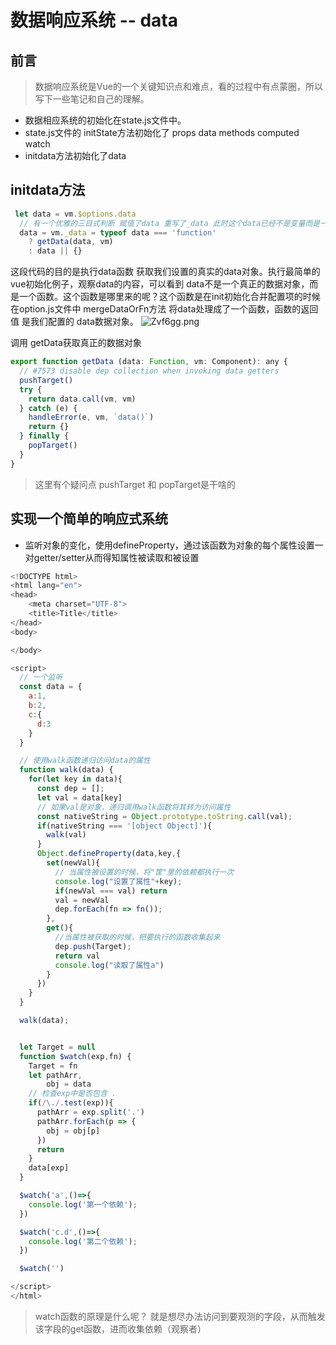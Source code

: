 # 数据响应系统 -- data
## 前言
> 数据响应系统是Vue的一个关键知识点和难点，看的过程中有点蒙圈，所以写下一些笔记和自己的理解。

- 数据相应系统的初始化在state.js文件中。
- state.js文件的 initState方法初始化了 props data methods computed watch
- initdata方法初始化了data

##  initdata方法

```js
 let data = vm.$options.data
  // 有一个优雅的三目式判断 赋值了data 重写了_data 此时这个data已经不是变量而是一个数据对象了
  data = vm._data = typeof data === 'function'
    ? getData(data, vm)
    : data || {}
```
这段代码的目的是执行data函数 获取我们设置的真实的data对象。执行最简单的vue初始化例子，观察data的内容，可以看到 data不是一个真正的数据对象，而是一个函数。这个函数是哪里来的呢？这个函数是在init初始化合并配置项的时候 在option.js文件中  mergeDataOrFn方法 将data处理成了一个函数，函数的返回值 是我们配置的 data数据对象。
![Zvf6gg.png](https://s2.ax1x.com/2019/07/19/Zvf6gg.png) 

调用 getData获取真正的数据对象
```js
export function getData (data: Function, vm: Component): any {
  // #7573 disable dep collection when invoking data getters
  pushTarget()
  try {
    return data.call(vm, vm)
  } catch (e) {
    handleError(e, vm, `data()`)
    return {}
  } finally {
    popTarget()
  }
}
```
> 这里有个疑问点 pushTarget 和 popTarget是干啥的


## 实现一个简单的响应式系统
- 监听对象的变化，使用defineProperty，通过该函数为对象的每个属性设置一对getter/setter从而得知属性被读取和被设置
```js
<!DOCTYPE html>
<html lang="en">
<head>
    <meta charset="UTF-8">
    <title>Title</title>
</head>
<body>

</body>

<script>
  // 一个监听
  const data = {
    a:1,
    b:2,
    c:{
      d:3
    }
  }

  // 使用walk函数递归访问data的属性
  function walk(data) {
    for(let key in data){
      const dep = [];
      let val = data[key]
      // 如果val是对象，递归调用walk函数将其转为访问属性
      const nativeString = Object.prototype.toString.call(val);
      if(nativeString === '[object Object]'){
        walk(val)
      }
      Object.defineProperty(data,key,{
        set(newVal){
          // 当属性被设置的时候，将"筐"里的依赖都执行一次
          console.log("设置了属性"+key);
          if(newVal === val) return
          val = newVal
          dep.forEach(fn => fn());
        },
        get(){
          //当属性被获取的时候，把要执行的函数收集起来
          dep.push(Target);
          return val
          console.log("读取了属性a")
        }
      })
    }
  }

  walk(data);


  let Target = null
  function $watch(exp,fn) {
    Target = fn
    let pathArr,
        obj = data
    // 检查exp中是否包含 .
    if(/\./.test(exp)){
      pathArr = exp.split('.')
      pathArr.forEach(p => {
        obj = obj[p]
      })
      return
    }
    data[exp]
  }

  $watch('a',()=>{
    console.log('第一个依赖');
  })

  $watch('c.d',()=>{
    console.log('第二个依赖');
  })

  $watch('')

</script>
</html>
```
> watch函数的原理是什么呢？
> 就是想尽办法访问到要观测的字段，从而触发该字段的get函数，进而收集依赖（观察者）



